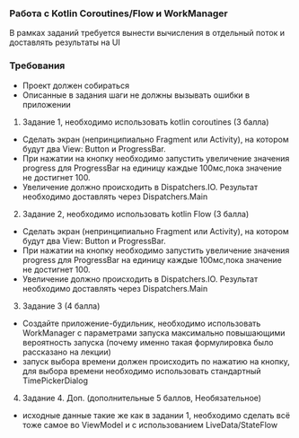 ### Работа с Kotlin Coroutines/Flow и WorkManager
В рамках заданий требуется вынести вычисления в отдельный поток и доставлять результаты на UI

### Требования
- Проект должен собираться
- Описанные в задания шаги не должны вызывать ошибки в приложении

1) Задание 1, необходимо использовать kotlin coroutines (3 балла)
- Сделать экран (непринципиально Fragment или Activity), на котором будут два View: Button и ProgressBar.
- При нажатии на кнопку необходимо запустить увеличение значения progress для ProgressBar на единицу каждые 100мс,пока значение не достигнет 100.
- Увеличение должно происходить в Dispatchers.IO. Результат необходимо доставлять через Dispatchers.Main

2) Задание 2,  необходимо использовать kotlin Flow (3 балла)
- Сделать экран (непринципиально Fragment или Activity), на котором будут два View: Button и ProgressBar.
- При нажатии на кнопку необходимо запустить увеличение значения progress для ProgressBar на единицу каждые 100мс,пока значение не достигнет 100.
- Увеличение должно происходить в Dispatchers.IO. Результат необходимо доставлять через Dispatchers.Main

3) Задание 3 (4 балла)
- Cоздайте приложение-будильник, необходимо использовать WorkManager с параметрами запуска максимально повышающими вероятность запуска (почему именно такая формулировка было рассказано на лекции)
- запуск выбора времени должен происходить по нажатию на кнопку, для выбора времени необходимо использовать стандартный TimePickerDialog

4) Задание 4. Доп. (дополнительные 5 баллов, Необязательное)
- исходные данные такие же как в задании 1, необходимо сделать всё тоже самое во ViewModel и с использованием LiveData/StateFlow
